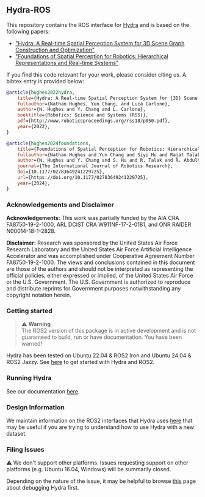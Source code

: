 ## Hydra-ROS

This repository contains the ROS interface for [Hydra](https://github.com/MIT-SPARK/Hydra) and is based on the following papers:
  - ["Hydra: A Real-time Spatial Perception System for 3D Scene Graph Construction and Optimization"](http://www.roboticsproceedings.org/rss18/p050.pdf)
  - ["Foundations of Spatial Perception for Robotics: Hierarchical Representations and Real-time Systems"](https://journals.sagepub.com/doi/10.1177/02783649241229725)

If you find this code relevant for your work, please consider citing us. A bibtex entry is provided below:
```bibtex
@article{hughes2022hydra,
    title={Hydra: A Real-time Spatial Perception System for {3D} Scene Graph Construction and Optimization},
    fullauthor={Nathan Hughes, Yun Chang, and Luca Carlone},
    author={N. Hughes and Y. Chang and L. Carlone},
    booktitle={Robotics: Science and Systems (RSS)},
    pdf={http://www.roboticsproceedings.org/rss18/p050.pdf},
    year={2022},
}

@article{hughes2024foundations,
    title={Foundations of Spatial Perception for Robotics: Hierarchical Representations and Real-time Systems},
    fullauthor={Nathan Hughes and Yun Chang and Siyi Hu and Rajat Talak and Rumaisa Abdulhai and Jared Strader and Luca Carlone},
    author={N. Hughes and Y. Chang and S. Hu and R. Talak and R. Abdulhai and J. Strader and L. Carlone},
    journal={The International Journal of Robotics Research},
    doi={10.1177/02783649241229725},
    url={https://doi.org/10.1177/02783649241229725},
    year={2024},
}
```

### Acknowledgements and Disclaimer

**Acknowledgements:** This work was partially funded by the AIA CRA FA8750-19-2-1000, ARL DCIST CRA W911NF-17-2-0181, and ONR RAIDER N00014-18-1-2828.

**Disclaimer:** Research was sponsored by the United States Air Force Research Laboratory and the United States Air Force Artificial Intelligence Accelerator and was accomplished under Cooperative Agreement Number FA8750-19-2-1000. The views and conclusions contained in this document are those of the authors and should not be interpreted as representing the official policies, either expressed or implied, of the United States Air Force or the U.S. Government. The U.S. Government is authorized to reproduce and distribute reprints for Government purposes notwithstanding any copyright notation herein.

### Getting started

> :warning: **Warning** <br>
> The ROS2 version of this package is in active development and is not guaranteed to build, run or have documentation. You have been warned!

Hydra has been tested on Ubuntu 22.04 & ROS2 Iron and Ubuntu 24.04 & ROS2 Jazzy. See [here](doc/ros2_setup.md) to get started with Hydra and ROS2.

### Running Hydra

See our documentation [here](doc/quickstart.md).

### Design Information

We maintain information on the ROS2 interfaces that Hydra uses [here](doc/hydra_ros_interfaces.md) that may be useful if you are trying to understand how to use Hydra with a new dataset.

### Filing Issues

:warning: We don't support other platforms. Issues requesting support on other platforms (e.g. Ubuntu 16.04, Windows) will be summarily closed.

Depending on the nature of the issue, it may be helpful to browse [this](https://github.com/MIT-SPARK/Hydra/blob/main/doc/debugging.md) page about debugging Hydra first.
